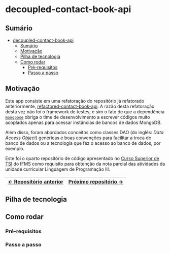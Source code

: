 # decoupled-contact-book-api

## Sumário

- [decoupled-contact-book-api](#decoupled-contact-book-api)
  - [Sumário](#sumário)
  - [Motivação](#motivação)
  - [Pilha de tecnologia](#pilha-de-tecnologia)
  - [Como rodar](#como-rodar)
    - [Pré-requisitos](#pré-requisitos)
    - [Passo a passo](#passo-a-passo)

## Motivação

Este app consiste em uma refatoração do repositório já refatorado anteriormente, [refactored-contact-book-api](https://github.com/mdccg/refactored-contact-book-api). A razão desta refatoração desta vez não foi o framework de testes, e sim o fato de que a dependência [`mongoose`](https://npmjs.com/package/mongoose) obriga o time de desenvolvimento a escrever códigos muito acoplados apenas para acessar instâncias de bancos de dados MongoDB.

Além disso, foram abordados conceitos como classes DAO (do inglês: _Data Access Object_) genéricas e boas convenções para facilitar a troca de banco de dados ou a tecnologia que faz o acesso ao banco de dados, por exemplo.

Este foi o quarto repositório de código apresentado no [Curso Superior de TSI](https://www.ifms.edu.br/campi/campus-aquidauana/cursos/graduacao/sistemas-para-internet/sistemas-para-internet) do IFMS como requisito para obtenção da nota parcial das atividades da unidade curricular Linguagem de Programação III.

| [&larr; Repositório anterior](https://github.com/mdccg/postal-code-api) | [Próximo repositório &rarr;](#) |
|-|-|

## Pilha de tecnologia

## Como rodar

### Pré-requisitos

### Passo a passo
